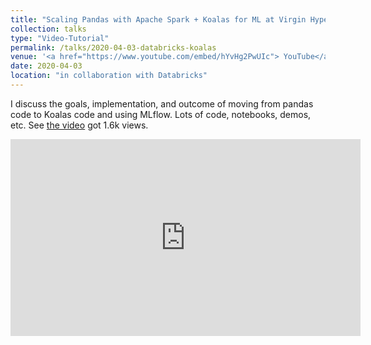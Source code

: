 ```yaml
---
title: "Scaling Pandas with Apache Spark + Koalas for ML at Virgin Hyperloop One"
collection: talks
type: "Video-Tutorial"
permalink: /talks/2020-04-03-databricks-koalas
venue: '<a href="https://www.youtube.com/embed/hYvHg2PwUIc"> YouTube</a>'
date: 2020-04-03
location: "in collaboration with Databricks"
---
```


I discuss the goals, implementation, and outcome of moving from pandas code to Koalas code and using MLflow.  Lots of code, notebooks, demos, etc. See [the video](https://www.youtube.com/watch?v=hYvHg2PwUIc) got 1.6k views. 

<iframe width="560" height="315" src="https://www.youtube.com/embed/hYvHg2PwUIc" frameborder="0" allow="accelerometer; autoplay; clipboard-write; encrypted-media; gyroscope; picture-in-picture" allowfullscreen></iframe>

